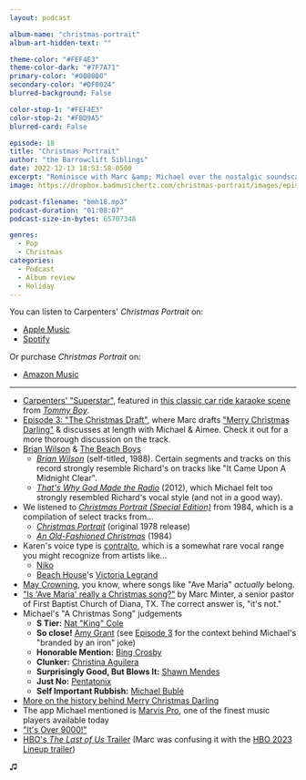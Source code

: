 ```yaml
---
layout: podcast

album-name: "christmas-portrait"
album-art-hidden-text: ""

theme-color: "#FEF4E3"
theme-color-dark: "#7F7A71"
primary-color: "#000000"
secondary-color: "#DF0024"
blurred-background: False

color-stop-1: "#FEF4E3"
color-stop-2: "#FBD9A5"
blurred-card: False

episode: 18
title: "Christmas Portrait"
author: "the Barrowclift Siblings"
date: 2022-12-13 18:53:58-0500
excerpt: "Reminisce with Marc &amp; Michael over the nostalgic soundscape of Carpenters’ 1978 holiday spectacular, “Christmas Portrait”."
image: https://dropbox.badmusichertz.com/christmas-portrait/images/episode-art.jpg

podcast-filename: "bmh18.mp3"
podcast-duration: "01:08:07"
podcast-size-in-bytes: 65707348

genres:
  - Pop
  - Christmas
categories:
  - Podcast
  - Album review
  - Holiday
---
```


You can listen to Carpenters' *Christmas Portrait* on:

* [Apple Music](https://music.apple.com/us/album/christmas-portrait-special-edition/1434882633)
* [Spotify](https://open.spotify.com/album/1EiBrlQW6W6H1mZI4N7Ne4)

Or purchase *Christmas Portrait* on:

* [Amazon Music](https://www.amazon.com/dp/B07H132VW5/ref=sr_1_1?crid=2163XP8VCI58I&keywords=Christmas+Portrait&qid=1670636968&rnid=2941120011&s=dmusic&sprefix=christmas+portrait%2Caps%2C103&sr=1-1)

-----

* [Carpenters' "Superstar"](https://music.apple.com/us/album/superstar/1429177732?i=1429181338), featured in [this classic car ride karaoke scene](https://www.youtube.com/watch?v=T7ZLIqJ8RN4) from *[Tommy Boy](https://en.wikipedia.org/wiki/Tommy_Boy)*.
* [Episode 3: "The Christmas Draft"](https://badmusichertz.com/post/the-christmas-draft), where Marc drafts ["Merry Christmas Darling"](https://music.apple.com/us/album/merry-christmas-darling-single-version/1429177732?i=1429179340) & discusses at length with Michael & Aimee. Check it out for a more thorough discussion on the track.
* [Brian Wilson](https://music.apple.com/us/artist/brian-wilson/61573) & [The Beach Boys](https://music.apple.com/us/artist/the-beach-boys/562555)
  * [*Brian Wilson*](https://music.apple.com/us/album/brian-wilson/160379936) (self-titled, 1988). Certain segments and tracks on this record strongly resemble Richard's on tracks like "It Came Upon A Midnight Clear".
  * [*That's Why God Made the Radio*](https://music.apple.com/us/album/thats-why-god-made-the-radio/715466841) (2012), which Michael felt too strongly resembled Richard's vocal style (and not in a good way).
* We listened to [*Christmas Portrait (Special Edition)*](https://music.apple.com/us/album/christmas-portrait-special-edition/1434882633) from 1984, which is a compilation of select tracks from...
  * [*Christmas Portrait*](https://en.wikipedia.org/wiki/Christmas_Portrait#Track_listing) (original 1978 release)
  * [*An Old-Fashioned Christmas*](https://en.wikipedia.org/wiki/An_Old-Fashioned_Christmas) (1984)
* Karen's voice type is [contralto](https://en.wikipedia.org/wiki/Contralto), which is a somewhat rare vocal range you might recognize from artists like...
  * [Niko](https://music.apple.com/us/artist/nico/136825)
  * [Beach House](https://music.apple.com/us/artist/beach-house/200823564)'s [Victoria Legrand](https://en.wikipedia.org/wiki/Victoria_Legrand)
* [May Crowning](https://en.wikipedia.org/wiki/May_devotions_to_the_Blessed_Virgin_Mary), you know, where songs like "Ave Maria" *actually* belong.
* ["Is 'Ave Maria' really a Christmas song?"](https://marcminter.com/2018/12/04/is-ave-maria-really-a-christmas-song/) by Marc Minter, a senior pastor of First Baptist Church of Diana, TX. The correct answer is, "it's not."
* Michael's "A Christmas Song" judgements
  * **S Tier:** [Nat "King" Cole](https://music.apple.com/us/album/the-christmas-song-merry-christmas-to-you/1435551048?i=1435551062)
  * **So close!** [Amy Grant](https://music.apple.com/us/album/the-christmas-song/716360690?i=716361142) (see [Episode 3](https://badmusichertz.com/post/the-christmas-draft) for the context behind Michael's "branded by an iron" joke)
  * **Honorable Mention:** [Bing Crosby](https://music.apple.com/us/album/the-christmas-song-single-version/1445229113?i=1445229419)
  * **Clunker:** [Christina Aguilera](https://music.apple.com/us/album/the-christmas-song/402051707?i=402051761)
  * **Surprisingly Good, But Blows It:** [Shawn Mendes](https://music.apple.com/us/album/the-christmas-song/1543508230?i=1543508252)
  * **Just No:** [Pentatonix](https://music.apple.com/us/album/the-christmas-song-chestnuts-roasting-on-an-open-fire/877653086?i=877653102)
  * **Self Important Rubbish:** [Michael Bublé](https://music.apple.com/us/album/the-christmas-song-chestnuts-roasting-on-an-open-fire/1592739844?i=1592740599)
* [More on the history behind Merry Christmas Darling](https://en.wikipedia.org/wiki/Merry_Christmas_Darling#History)
* The app Michael mentioned is [Marvis Pro](https://apps.apple.com/us/app/marvis-pro/id1447768809), one of the finest music players available today
* ["It's Over 9000!"](https://youtu.be/QsDDXSmGJZA?t=46)
* [HBO's *The Last of Us* Trailer](https://www.youtube.com/watch?v=uLtkt8BonwM) (Marc was confusing it with the [HBO 2023 Lineup trailer](https://www.youtube.com/watch?v=eBS_Rrv0PpM))

♫︎